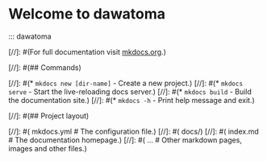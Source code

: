 # Welcome to dawatoma

::: dawatoma


[//]: #(For full documentation visit [mkdocs.org](https://www.mkdocs.org).)

[//]: #(## Commands)

[//]: #(* `mkdocs new [dir-name]` - Create a new project.)
[//]: #(* `mkdocs serve` - Start the live-reloading docs server.)
[//]: #(* `mkdocs build` - Build the documentation site.)
[//]: #(* `mkdocs -h` - Print help message and exit.)

[//]: #(## Project layout)

[//]: #(    mkdocs.yml    # The configuration file.)
[//]: #(    docs/)
[//]: #(        index.md  # The documentation homepage.)
[//]: #(        ...       # Other markdown pages, images and other files.)
